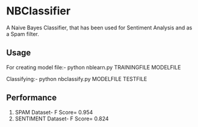 NBClassifier
============

A Naive Bayes Classifier, that has been used for Sentiment Analysis and as a Spam filter.

Usage
-----

For creating model file:-
python nblearn.py TRAININGFILE MODELFILE

Classifying:-
python nbclassify.py MODELFILE TESTFILE



Performance
-----------

1. SPAM Dataset- F Score= 0.954
2. SENTIMENT Dataset- F Score= 0.824

